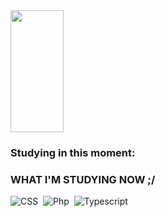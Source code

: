  <img width="41%" height="195px" src="https://github-readme-stats.vercel.app/api/top-langs/?username=gihyaa&layout=compact&hide_border=true&title_color=FE03BD&text_color=F9F6EE&bg_color=0D1117" />
</div>

### Studying in this moment:
### WHAT I'M STUDYING NOW ;/
![CSS](https://img.shields.io/badge/-CSS-0D1117?style=for-the-badge&logo=CSS3&logoColor=1572B6&labelColor=0D1117)&nbsp;
![Php](https://img.shields.io/badge/-php-0D1117?style=for-the-badge&logo=php&logoColor=purple&labelColor=0D1117)&nbsp; 
![Typescript](https://img.shields.io/badge/-JavaScript-0D1117?style=for-the-badge&logo=javascript&labelColor=0D1117&textColor=0D1117)&nbsp;

